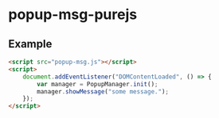 # popup-msg-purejs


## Example
```html
<script src="popup-msg.js"></script>
<script>
    document.addEventListener("DOMContentLoaded", () => {
        var manager = PopupManager.init();
        manager.showMessage("some message.");
    });
</script>
```
